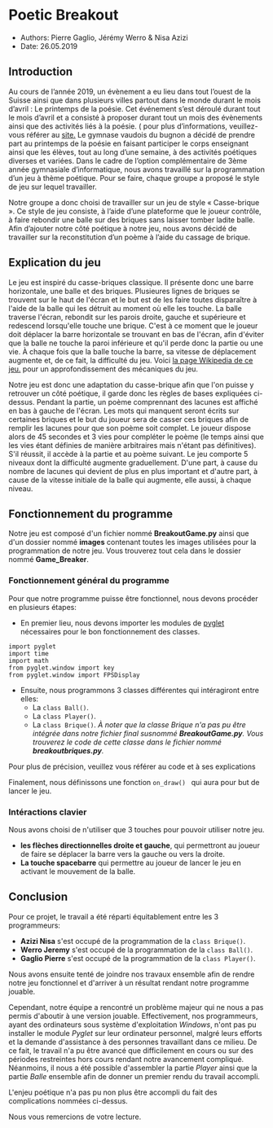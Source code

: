 # Poetic Breakout

* Authors: Pierre Gaglio, Jérémy Werro & Nisa Azizi
* Date: 26.05.2019

## Introduction

Au cours de l’année 2019, un évènement a eu lieu dans tout l’ouest de la Suisse ainsi que dans plusieurs villes partout dans le monde durant le mois d’avril : Le printemps de la poésie.
Cet événement s’est déroulé durant tout le mois d’avril et a consisté à proposer durant tout un mois des évènements ainsi que des activités liés à la poésie. ( pour plus d’informations, veuillez-vous référer au [site.](http://printempspoesie.ch)
Le gymnase vaudois du bugnon a décidé de prendre part au printemps de la poésie en faisant participer le corps enseignant ainsi que les élèves, tout au long d’une semaine, à des activités poétiques diverses et variées.
Dans le cadre de l’option complémentaire de 3ème année gymnasiale d’informatique, nous avons travaillé sur la programmation d’un jeu à thème poétique. Pour se faire, chaque groupe a proposé le style de jeu sur lequel travailler. 

Notre groupe a donc choisi de travailler sur un jeu de style « Casse-brique ». Ce style de jeu consiste, à l’aide d’une plateforme que le joueur contrôle, à faire rebondir une balle sur des briques sans laisser tomber ladite balle.
Afin d’ajouter notre côté poétique à notre jeu, nous avons décidé de travailler sur la reconstitution d’un poème à l’aide du cassage de brique.


## Explication du jeu 

Le jeu est inspiré du casse-briques classique. Il présente donc une barre horizontale, une balle et des briques. Plusieures lignes de briques se trouvent sur le haut de l'écran et le but est de les faire toutes disparaître à l'aide de la balle qui les détruit au moment où elle les touche. La balle traverse l'écran, rebondit sur les parois droite, gauche et supérieure et redescend lorsqu'elle touche une brique. C'est à ce moment que le joueur doit déplacer la barre horizontale se trouvant en bas de l'écran, afin d'éviter que la balle ne touche la paroi inférieure et qu'il perde donc la partie ou une vie. À chaque fois que la balle touche la barre, sa vitesse de déplacement augmente et, de ce fait, la difficulté du jeu. Voici [la page Wikipedia de ce jeu.](https://fr.wikipedia.org/wiki/Casse-briques) pour un approfondissement des mécaniques du jeu.

Notre jeu est donc une adaptation du casse-brique afin que l'on puisse y retrouver un côté poétique, il garde donc les règles de bases expliquées ci-dessus. Pendant la partie, un poème comprennant des lacunes est affiché en bas à gauche de l'écran. Les mots qui manquent seront écrits sur certaines briques et le but du joueur sera de casser ces briques afin de remplir les lacunes pour que son poème soit complet. Le joueur dispose alors de 45 secondes et 3 vies pour compléter le poème (le temps ainsi que les vies étant définies de manière arbitraires mais n'étant pas définitives). S'il réussit, il accède à la partie et au poème suivant. Le jeu comporte 5 niveaux dont la difficulté augmente graduellement. D'une part, à cause du nombre de lacunes qui devient de plus en plus important et d'autre part, à cause de la vitesse initiale de la balle qui augmente, elle aussi, à chaque niveau.

## Fonctionnement du programme

Notre jeu est composé d'un fichier nommé **BreakoutGame.py** ainsi que d'un dossier nommé **images** contenant 
toutes les images utilisées pour la programmation de notre jeu. Vous trouverez tout cela dans le dossier nommé **Game_Breaker**.

### Fonctionnement général du programme

Pour que notre programme puisse être fonctionnel, nous devons procéder en plusieurs étapes:

* En premier lieu, nous devons importer les modules de [pyglet](https://pyglet.readthedocs.io/en/pyglet-1.3-maintenance/programming_guide/quickstart.html) nécessaires pour le bon fonctionnement des classes.
```
import pyglet
import time
import math
from pyglet.window import key
from pyglet.window import FPSDisplay
```

* Ensuite, nous programmons 3 classes différentes qui intéragiront entre elles:
    * La ``` class Ball() ```. 
    * La ``` class Player() ```. 
    * La ``` class Brique() ```. *À noter que la classe Brique n'a pas pu être intégrée dans notre fichier final susnommé **BreakoutGame.py**. Vous trouverez le code de cette classe dans le fichier nommé **breakoutbriques.py**.*
    
Pour plus de précision, veuillez vous référer au code et à ses explications[](https://github.com/Bugnon/oc-2018/blob/master/games2/breakout/Game_Breaker/BreakoutGame.py)

Finalement, nous définissons une fonction ```on_draw() ``` qui aura pour but de lancer le jeu.

### Intéractions clavier

Nous avons choisi de n'utiliser que 3 touches pour pouvoir utiliser notre jeu.
* **les flèches directionnelles droite et gauche**, qui permettront au joueur de faire se déplacer la barre vers la gauche ou vers la droite.
* **La touche spacebarre** qui permettre au joueur de lancer le jeu en activant le mouvement de la balle.

## Conclusion

Pour ce projet, le travail a été réparti équitablement entre les 3 programmeurs:
* **Azizi Nisa** s'est occupé de la programmation de la ``` class Brique() ```.
* **Werro Jeremy** s'est occupé de la programmation de la ``` class Ball() ```. 
* **Gaglio Pierre** s'est occupé de la programmation de la ``` class Player() ```.

Nous avons ensuite tenté de joindre nos travaux ensemble afin de rendre notre jeu fonctionnel et d'arriver à un résultat rendant notre programme jouable.

Cependant, notre équipe a rencontré un problème majeur qui ne nous a pas permis d'aboutir à une version jouable. Effectivement,  nos programmeurs, ayant des ordinateurs sous système d'exploitation *Windows*, n'ont pas pu installer le module *Pyglet* sur leur ordinateur personnel, malgré leurs efforts et la demande d'assistance à des personnes travaillant dans ce milieu. De ce fait, le travail n'a pu être avancé que difficilement en cours ou sur des périodes restreintes hors cours rendant notre avancement compliqué. Néanmoins, il nous a été possible d'assembler la partie *Player* ainsi que la partie *Balle* ensemble afin de donner un premier rendu du travail accompli.

L'enjeu poétique n'a pas pu non plus être accompli du fait des complications nommées ci-dessus. 

Nous vous remercions de votre lecture.
